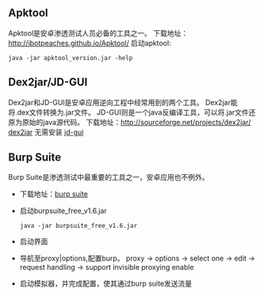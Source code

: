 ## Apktool
Apktool是安卓渗透测试人员必备的工具之一。
下载地址：http://ibotpeaches.github.io/Apktool/
启动apktool:
```shell
java -jar apktool_version.jar -help
```

## Dex2jar/JD-GUI
Dex2jar和JD-GUI是安卓应用逆向工程中经常用到的两个工具。
Dex2jar能将.dex文件转换为.jar文件。
JD-GUI则是一个java反编译工具，可以将.jar文件还原为原始的java源代码。
下载地址：http://sourceforge.net/projects/dex2jar/  
[dex2jar](https://github.com/pxb1988/dex2jar) 无需安装
[jd-gui](http://jd.benow.ca)

## Burp Suite
Burp Suite是渗透测试中最重要的工具之一，安卓应用也不例外。
- 下载地址：[burp suite](http://portswigger.net/burp/download.html)

- 启动burpsuite_free_v1.6.jar
  ```shell
  java -jar burpsuite_free_v1.6.jar
  ```

- 启动界面
- 导航至proxy|options,配置burp。 
  proxy -> options -> select one -> edit -> request handling -> support invisible proxying enable

- 启动模拟器，并完成配置，使其通过burp suite发送流量
